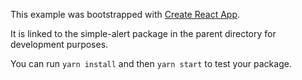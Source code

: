 This example was bootstrapped with [Create React App](https://github.com/facebook/create-react-app).

It is linked to the simple-alert package in the parent directory for development purposes.

You can run `yarn install` and then `yarn start` to test your package.
